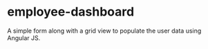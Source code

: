 # employee-dashboard

A simple form along with a grid view to populate the user data using Angular JS.
